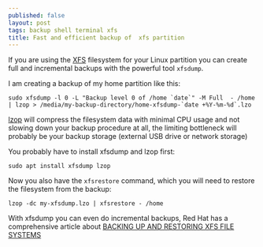 ```yaml
---
published: false
layout: post
tags: backup shell terminal xfs
title: Fast and efficient backup of  xfs partition
---
```

If you are using the [XFS](https://en.wikipedia.org/wiki/XFS) filesystem for your Linux partition you can create full and incremental backups with the powerful tool `xfsdump`. 

I am creating a backup of my home partition like this:

    sudo xfsdump -l 0 -L "Backup level 0 of /home `date`" -M Full  - /home | lzop > /media/my-backup-directory/home-xfsdump-`date +%Y-%m-%d`.lzo

[lzop](https://en.wikipedia.org/wiki/Lzop) will compress the filesystem data with minimal CPU usage and not slowing down your backup procedure at all, the limiting bottleneck will probably be your backup storage (external USB drive or network storage)

You probably have to install xfsdump and lzop first:

    sudo apt install xfsdump lzop

Now you also have the `xfsrestore` command, which you will need to restore the filesystem from the backup:

    lzop -dc my-xfsdump.lzo | xfsrestore - /home
    
With xfsdump you can even do incremental backups, Red Hat has a comprehensive article about [BACKING UP AND RESTORING XFS FILE SYSTEMS](https://access.redhat.com/documentation/en-us/red_hat_enterprise_linux/7/html/storage_administration_guide/xfsbackuprestore)


